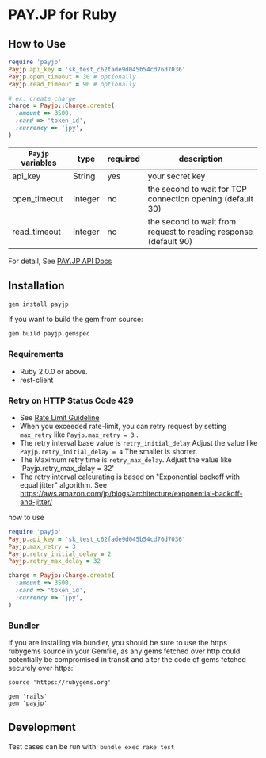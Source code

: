 # PAY.JP for Ruby

## How to Use

```ruby
require 'payjp'
Payjp.api_key = 'sk_test_c62fade9d045b54cd76d7036'
Payjp.open_timeout = 30 # optionally
Payjp.read_timeout = 90 # optionally

# ex, create charge
charge = Payjp::Charge.create(
  :amount => 3500,
  :card => 'token_id',
  :currency => 'jpy',
)
```

| `Payjp` variables | type | required | description |
| ----------------- | ---- | -------- | ----------- |
| api_key | String | yes | your secret key |
| open_timeout | Integer | no | the second to wait for TCP connection opening (default 30) |
| read_timeout | Integer | no | the second to wait from request to reading response (default 90) |

For detail, See [PAY.JP API Docs](https://pay.jp/docs/api/)

## Installation

```sh
gem install payjp
```

If you want to build the gem from source:

```sh
gem build payjp.gemspec
```

### Requirements

* Ruby 2.0.0 or above.
* rest-client

### Retry on HTTP Status Code 429
* See [Rate Limit Guideline](https://pay.jp/docs/guideline-rate-limit#2-%E3%83%AA%E3%83%88%E3%83%A9%E3%82%A4)
* When you exceeded rate-limit, you can retry request by setting `max_retry`
  like `Payjp.max_retry = 3` .
* The retry interval base value is `retry_initial_delay`
  Adjust the value like `Payjp.retry_initial_delay = 4`
  The smaller is shorter.
* The Maximum retry time is `retry_max_delay`.
  Adjust the value like 'Payjp.retry_max_delay = 32' 
* The retry interval calcurating is based on "Exponential backoff with equal jitter" algorithm.
  See https://aws.amazon.com/jp/blogs/architecture/exponential-backoff-and-jitter/

how to use

```ruby
require 'payjp'
Payjp.api_key = 'sk_test_c62fade9d045b54cd76d7036'
Payjp.max_retry = 3
Payjp.retry_initial_delay = 2
Payjp.retry_max_delay = 32

charge = Payjp::Charge.create(
  :amount => 3500,
  :card => 'token_id',
  :currency => 'jpy',
)
```

### Bundler

If you are installing via bundler, you should be sure to use the https
rubygems source in your Gemfile, as any gems fetched over http could potentially be
compromised in transit and alter the code of gems fetched securely over https:

```
source 'https://rubygems.org'

gem 'rails'
gem 'payjp'
```

## Development

Test cases can be run with: `bundle exec rake test`

